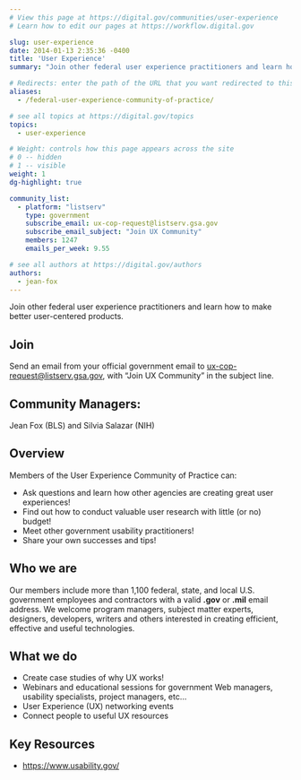 ```yaml
---
# View this page at https://digital.gov/communities/user-experience
# Learn how to edit our pages at https://workflow.digital.gov

slug: user-experience
date: 2014-01-13 2:35:36 -0400
title: 'User Experience'
summary: "Join other federal user experience practitioners and learn how to make better user-centered products."

# Redirects: enter the path of the URL that you want redirected to this page
aliases:
  - /federal-user-experience-community-of-practice/

# see all topics at https://digital.gov/topics
topics:
  - user-experience

# Weight: controls how this page appears across the site
# 0 -- hidden
# 1 -- visible
weight: 1
dg-highlight: true

community_list:
  - platform: "listserv"
    type: government
    subscribe_email: ux-cop-request@listserv.gsa.gov
    subscribe_email_subject: "Join UX Community"
    members: 1247
    emails_per_week: 9.55

# see all authors at https://digital.gov/authors
authors:
  - jean-fox
---
```


Join other federal user experience practitioners and learn how to make better user-centered products.

## Join

Send an email from your official government email to [ux-cop-request@listserv.gsa.gov](mailto:ux-cop-request@listserv.gsa.gov?subject=Join%20UX%20Community), with “Join UX Community” in the subject line.

## Community Managers:

Jean Fox (BLS) and Silvia Salazar (NIH)

## Overview

Members of the User Experience Community of Practice can:

- Ask questions and learn how other agencies are creating great user experiences!
- Find out how to conduct valuable user research with little (or no) budget!
- Meet other government usability practitioners!
- Share your own successes and tips!

## Who we are

Our members include more than 1,100 federal, state, and local U.S. government employees and contractors with a valid **.gov** or **.mil** email address. We welcome program managers, subject matter experts, designers, developers, writers and others interested in creating efficient, effective and useful technologies.

## What we do

* Create case studies of why UX works!
* Webinars and educational sessions for government Web managers, usability specialists, project managers, etc…
* User Experience (UX) networking events
* Connect people to useful UX resources

## Key Resources

* https://www.usability.gov/
